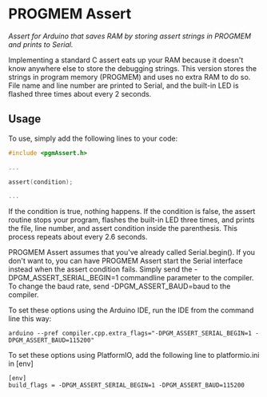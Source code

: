 # PROGMEM Assert

*Assert for Arduino that saves RAM by storing assert strings in PROGMEM and prints to Serial.*

Implementing a standard C assert eats up your RAM because it doesn't know anywhere else to store the debugging strings. This version stores the strings in program memory (PROGMEM) and uses no extra RAM to do so. File name and line number are printed to Serial, and the built-in LED is flashed three times about every 2 seconds.

## Usage

To use, simply add the following lines to your code:

```C
#include <pgmAssert.h>

...

assert(condition);

...
```

If the condition is true, nothing happens. If the condition is false, the assert routine stops your program, flashes the built-in LED three times, and prints the file, line number, and assert condition inside the parenthesis. This process repeats about every 2.6 seconds.

PROGMEM Assert assumes that you've already called Serial.begin(). If you don't want to, you can
have PROGMEM Assert start the Serial interface instead when the assert condition fails.
Simply send the -DPGM_ASSERT_SERIAL_BEGIN=1 commandline parameter to the compiler.
To change the baud rate, send -DPGM_ASSERT_BAUD=baud to the compiler.

To set these options using the Arduino IDE, run the IDE from the command line this way:
```
arduino --pref compiler.cpp.extra_flags="-DPGM_ASSERT_SERIAL_BEGIN=1 -DPGM_ASSERT_BAUD=115200"
```

To set these options using PlatformIO, add the following line to platformio.ini in [env]
```
[env]
build_flags = -DPGM_ASSERT_SERIAL_BEGIN=1 -DPGM_ASSERT_BAUD=115200
```